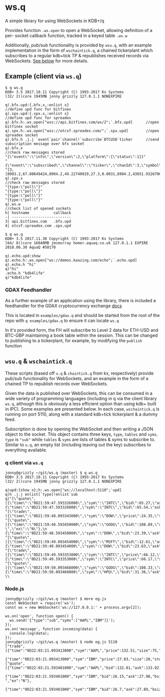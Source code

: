 # ws.q

A simple library for using WebSockets in KDB+/q

Provides function `.ws.open` to open a WebSocket, allowing definition of a per-
socket callback function, tracked in a keyed table `.ws.w`

Additionally, pub/sub functionality is provided by `wsu.q`, with an example
implementation in the form of `wschaintick.q`, a chained tickerplant which
subscribes to a regular kdb+tick TP & republishes received records via 
WebSockets. [See below](#wsuq-wschaintickq) for more details.

## Example (client via `ws.q`)

```
$ q ws.q
KDB+ 3.5 2017.10.11 Copyright (C) 1993-2017 Kx Systems
l32/ 2()core 1945MB jonny grizzly 127.0.1.1 NONEXPIRE

q).bfx.upd:{.bfx.x,:enlist x}                                   //define upd func for bitfinex
q).spx.upd:{.spx.x,:enlist x}                                   //define upd func for spreadex
q).bfx.h:.ws.open["wss://api.bitfinex.com/ws/2";`.bfx.upd]      //open bitfinex socket
q).spx.h:.ws.open["wss://otcsf.spreadex.com/";`.spx.upd]        //open spreadex socket
q).bfx.h .j.j `event`pair`channel!`subscribe`BTCUSD`ticker      //send subscription message over bfx socket
q).bfx.x                                                        //check raw messages stored
"{\"event\":\"info\",\"version\":2,\"platform\":{\"status\":1}}"
"{\"event\":\"subscribed\",\"channel\":\"ticker\",\"chanId\":3,\"symbol\":\"tBTCUSD\",\"pair\":\"BTCUSD\"}"
"[3,[8903.2,67.80649424,8904.2,49.22740929,27.3,0.0031,8904.2,43651.93267067,9177.5,8752]]"
q).spx.x                                                        //check raw messages stored
"{type:\"poll\"}"
"{type:\"poll\"}"
"{type:\"poll\"}"
"{type:\"poll\"}"
q).ws.w                                                         //check list of opened sockets
h| hostname           callback
-| ---------------------------
3| api.bitfinex.com   .bfx.upd
4| otcsf.spreadex.com .spx.upd
```

```
$ q ws.q
KDB+ 3.5 2017.11.30 Copyright (C) 1993-2017 Kx Systems
l64/ 8()core 16048MB jmcmurray homer.aquaq.co.uk 127.0.1.1 EXPIRE 2018.06.30 AquaQ #50170

q).echo.upd:show
q).echo.h:.ws.open["ws://demos.kaazing.com/echo";`.echo.upd]
q).echo.h "hi"
q)"hi"
.echo.h "kdb4life"
q)"kdb4life"
```

### GDAX Feedhandler

As a further example of an application using the library, there is included
a feedhandler for the GDAX cryptocurrency exchange [docs](https://docs.gdax.com/#websocket-feed)

This is located in `examples/gdax.q` and should be started from the root of the repo
with `q examples/gdax.q` to ensure it can locate `ws.q`

In it's provided form, the FH will subscribe to Level 2 data for ETH-USD and BTC-GBP
maintaining a book table within the session. This can be changed to publishing to a 
tickerplant, for example, by modifying the `publish` function

## `wsu.q` & `wschaintick.q`

These scripts (based off `u.q` & `chaintick.q` from kx, respectively) provide pub/sub
functionality for WebSockets, and an example in the form of a chained TP to republish
records over WebSockets.

Given the data is published over WebSockets, this can be consumed in a wide variety of
programming languages (including in q via the client library `ws.q`, although this is
obviously a less efficient option than using kdb+ built in IPC). Some examples are
presented below. In each case, `wschaintick.q` is running on port 5110, along with
a standard kdb+tick tickerplant & a dummy feed.

Subscription is done by opening the WebSocket and then writing a JSON object to the
socket. This object contains three keys, `type`, `tables` and `syms`. `type` is `"sub"`
while `tables` & `syms` are lists of tables & syms to subscribe to. Similar to `u.q`,
an empty list (including leaving out the key) subscribes to everything available.

### q client via `ws.q`

```
jonny@grizzly ~/git/ws.q (master) $ q ws.q
KDB+ 3.5 2017.10.11 Copyright (C) 1993-2017 Kx Systems
l32/ 2()core 1945MB jonny grizzly 127.0.1.1 NONEXPIRE

q)upd:{show x};h:.ws.open["ws://localhost:5110";`upd]
q)h .j.j enlist[`type]!enlist`sub
q)"[\"quote\",[{\"time\":\"0D21:59:47.593326000\",\"sym\":\"INTC\",\"bid\":65.27,\"ask\":66.32,\"bsize\":47,\"asize\":67,\"mode\":\"A\",\"ex\":\"N\"},\n {\"time\":\"0D21:59:47.593326000\",\"sym\":\"INTC\",\"bid\":65.54,\"ask\":67.03,\"b..
"[\"trade\",[{\"time\":\"0D21:59:48.093343000\",\"sym\":\"DOW\",\"price\":24.35,\"size\":24,\"stop\":false,\"cond\":\"A\",\"ex\":\"O\"}]]"
"[\"quote\",[{\"time\":\"0D21:59:48.593450000\",\"sym\":\"GOOG\",\"bid\":108.89,\"ask\":109.99,\"bsize\":54,\"asize\":49,\"mode\":\" \",\"ex\":\"N\"},\n {\"time\":\"0D21:59:48.593450000\",\"sym\":\"DOW\",\"bid\":23.39,\"ask\":25.24,\".. 
"[\"quote\",[{\"time\":\"0D21:59:49.093454000\",\"sym\":\"MSFT\",\"bid\":12.61,\"ask\":13.07,\"bsize\":44,\"asize\":45,\"mode\":\"A\",\"ex\":\"N\"},\n {\"time\":\"0D21:59:49.093454000\",\"sym\":\"DOW\",\"bid\":23.63,\"ask\":24.29,\"bs..
"[\"trade\",[{\"time\":\"0D21:59:49.593353000\",\"sym\":\"INTC\",\"price\":66.12,\"size\":66,\"stop\":false,\"cond\":\"E\",\"ex\":\"N\"},\n {\"time\":\"0D21:59:49.593353000\",\"sym\":\"INTC\",\"price\":66.17,\"size\":72,\"stop\":false..
"[\"quote\",[{\"time\":\"0D21:59:50.093468000\",\"sym\":\"GOOG\",\"bid\":108.33,\"ask\":109.98,\"bsize\":51,\"asize\":44,\"mode\":\"Z\",\"ex\":\"N\"},\n {\"time\":\"0D21:59:50.093468000\",\"sym\":\"HPQ\",\"bid\":31.36,\"ask\":31.62,\"..
\\
```

### Node.js

```
jonny@grizzly ~/git/ws.q (master) $ more eg.js
const WebSocket = require('ws');
const ws = new WebSocket('ws://127.0.0.1:' + process.argv[2]);

ws.on('open', function open() {
  ws.send('{"type":"sub","syms":["AAPL","IBM"]}');
});
ws.on('message', function incoming(data) {
  console.log(data);
});
jonny@grizzly ~/git/ws.q (master) $ node eg.js 5110
["trade",[{"time":"0D22:03:21.093413000","sym":"AAPL","price":132.51,"size":75,"stop":false,"cond":"G","ex":"N"},
 {"time":"0D22:03:21.093413000","sym":"IBM","price":27.03,"size":20,"stop":false,"cond":"A","ex":"N"}]]
["quote",[{"time":"0D22:03:21.593401000","sym":"AAPL","bid":132.01,"ask":133.02,"bsize":32,"asize":77,"mode":"Z","ex":"N"},
 {"time":"0D22:03:21.593401000","sym":"IBM","bid":26.15,"ask":27.98,"bsize":21,"asize":17,"mode":" ","ex":"N"},
 {"time":"0D22:03:21.593401000","sym":"IBM","bid":26.7,"ask":27.89,"bsize":37,"asize":83,"mode":"R","ex":"N"}]]
```
